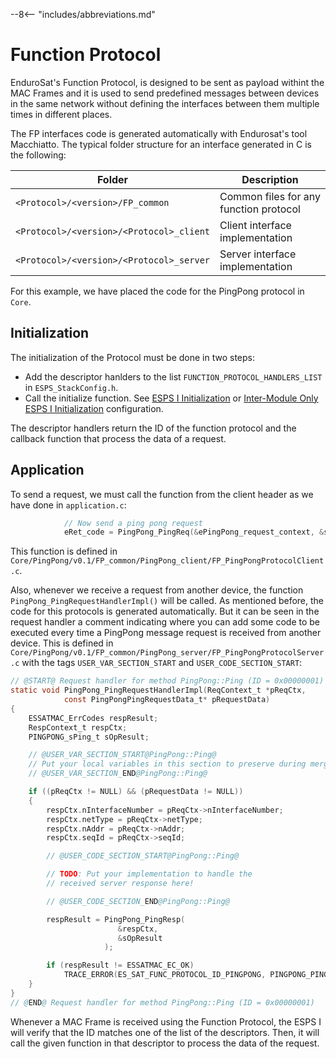 --8<-- "includes/abbreviations.md"

# Function Protocol

EnduroSat's Function Protocol, is designed to be sent as payload withint the MAC Frames and it is used to send predefined messages between devices in the same network without defining the interfaces between them multiple times in different places.

The FP interfaces code is generated automatically with Endurosat's tool Macchiatto. The typical folder structure for an interface generated in C is the following:

| Folder                                    | Description |
|-------------------------------------------|-------------|
| `<Protocol>/<version>/FP_common`          | Common files for any function protocol |
| `<Protocol>/<version>/<Protocol>_client`  | Client interface implementation |
| `<Protocol>/<version>/<Protocol>_server`  | Server interface implementation |

For this example, we have placed the code for the PingPong protocol in `Core`.

## Initialization

The initialization of the Protocol must be done in two steps:

- Add the descriptor hanlders to the list `FUNCTION_PROTOCOL_HANDLERS_LIST` in `ESPS_StackConfig.h`.
- Call the initialize function. See [ESPS I Initialization](int_esps_i_stack.md#initialization) or [Inter-Module Only ESPS I Initialization](../im_only/im_esps_i_stack.md#initialization) configuration.

The descriptor handlers return the ID of the function protocol and the callback function that process the data of a request.

## Application

To send a request, we must call the function from the client header as we have done in `application.c`:

```c
            // Now send a ping pong request
            eRet_code = PingPong_PingReq(&ePingPong_request_context, &sData);
```

This function is defined in `Core/PingPong/v0.1/FP_common/PingPong_client/FP_PingPongProtocolClient.c`.

Also, whenever we receive a request from another device, the function `PingPong_PingRequestHandlerImpl()` will be called. As mentioned before, the code for this protocols is generated automatically. But it can be seen in the request handler a comment indicating where you can add some code to be executed every time a PingPong message request is received from another device. This is defined in `Core/PingPong/v0.1/FP_common/PingPong_server/FP_PingPongProtocolServer.c` with the tags `USER_VAR_SECTION_START` and `USER_CODE_SECTION_START`:

```c
// @START@ Request handler for method PingPong::Ping (ID = 0x00000001)
static void PingPong_PingRequestHandlerImpl(ReqContext_t *pReqCtx,
            const PingPongPingRequestData_t* pRequestData)
{
    ESSATMAC_ErrCodes respResult;
    RespContext_t respCtx;
    PINGPONG_sPing_t sOpResult;

    // @USER_VAR_SECTION_START@PingPong::Ping@
    // Put your local variables in this section to preserve during merge!
    // @USER_VAR_SECTION_END@PingPong::Ping@

    if ((pReqCtx != NULL) && (pRequestData != NULL))
    {
        respCtx.nInterfaceNumber = pReqCtx->nInterfaceNumber;
        respCtx.netType = pReqCtx->netType;
        respCtx.nAddr = pReqCtx->nAddr;
        respCtx.seqId = pReqCtx->seqId;

        // @USER_CODE_SECTION_START@PingPong::Ping@

        // TODO: Put your implementation to handle the
        // received server response here!

        // @USER_CODE_SECTION_END@PingPong::Ping@

        respResult = PingPong_PingResp(
                        &respCtx,
                        &sOpResult
                     );

        if (respResult != ESSATMAC_EC_OK)
            TRACE_ERROR(ES_SAT_FUNC_PROTOCOL_ID_PINGPONG, PINGPONG_PING_FUNCRESP_ID, respResult);
    }
}
// @END@ Request handler for method PingPong::Ping (ID = 0x00000001)
```

Whenever a MAC Frame is received using the Function Protocol, the ESPS I will verify that the ID matches one of the list of the descriptors. Then, it will call the given function in that descriptor to process the data of the request.

